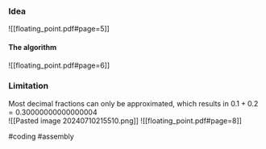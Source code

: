 ### Idea
![[floating_point.pdf#page=5]]
#### The algorithm
![[floating_point.pdf#page=6]]
### Limitation 
Most decimal fractions can only be approximated, which results in 
$0.1 + 0.2 = 0.30000000000000004$  
![[Pasted image 20240710215510.png]]
![[floating_point.pdf#page=8]]

#coding #assembly 



